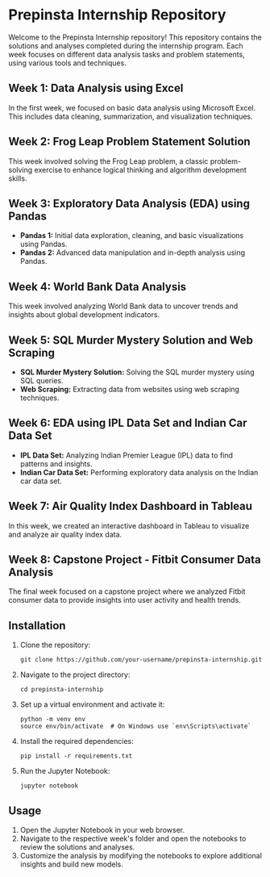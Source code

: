 <!DOCTYPE html>
<html lang="en">
<body>

<h1>Prepinsta Internship Repository</h1>

<p>Welcome to the Prepinsta Internship repository! This repository contains the solutions and analyses completed during the internship program. Each week focuses on different data analysis tasks and problem statements, using various tools and techniques.</p>

<h2>Week 1: Data Analysis using Excel</h2>
<p>In the first week, we focused on basic data analysis using Microsoft Excel. This includes data cleaning, summarization, and visualization techniques.</p>

<h2>Week 2: Frog Leap Problem Statement Solution</h2>
<p>This week involved solving the Frog Leap problem, a classic problem-solving exercise to enhance logical thinking and algorithm development skills.</p>

<h2>Week 3: Exploratory Data Analysis (EDA) using Pandas</h2>
<ul>
    <li><strong>Pandas 1:</strong> Initial data exploration, cleaning, and basic visualizations using Pandas.</li>
    <li><strong>Pandas 2:</strong> Advanced data manipulation and in-depth analysis using Pandas.</li>
</ul>

<h2>Week 4: World Bank Data Analysis</h2>
<p>This week involved analyzing World Bank data to uncover trends and insights about global development indicators.</p>

<h2>Week 5: SQL Murder Mystery Solution and Web Scraping</h2>
<ul>
    <li><strong>SQL Murder Mystery Solution:</strong> Solving the SQL murder mystery using SQL queries.</li>
    <li><strong>Web Scraping:</strong> Extracting data from websites using web scraping techniques.</li>
</ul>

<h2>Week 6: EDA using IPL Data Set and Indian Car Data Set</h2>
<ul>
    <li><strong>IPL Data Set:</strong> Analyzing Indian Premier League (IPL) data to find patterns and insights.</li>
    <li><strong>Indian Car Data Set:</strong> Performing exploratory data analysis on the Indian car data set.</li>
</ul>

<h2>Week 7: Air Quality Index Dashboard in Tableau</h2>
<p>In this week, we created an interactive dashboard in Tableau to visualize and analyze air quality index data.</p>

<h2>Week 8: Capstone Project - Fitbit Consumer Data Analysis</h2>
<p>The final week focused on a capstone project where we analyzed Fitbit consumer data to provide insights into user activity and health trends.</p>

<h2>Installation</h2>
<ol>
    <li>Clone the repository:
        <pre><code>git clone https://github.com/your-username/prepinsta-internship.git</code></pre>
    </li>
    <li>Navigate to the project directory:
        <pre><code>cd prepinsta-internship</code></pre>
    </li>
    <li>Set up a virtual environment and activate it:
        <pre><code>python -m venv env<br>source env/bin/activate  # On Windows use `env\Scripts\activate`</code></pre>
    </li>
    <li>Install the required dependencies:
        <pre><code>pip install -r requirements.txt</code></pre>
    </li>
    <li>Run the Jupyter Notebook:
        <pre><code>jupyter notebook</code></pre>
    </li>
</ol>

<h2>Usage</h2>
<ol>
    <li>Open the Jupyter Notebook in your web browser.</li>
    <li>Navigate to the respective week's folder and open the notebooks to review the solutions and analyses.</li>
    <li>Customize the analysis by modifying the notebooks to explore additional insights and build new models.</li>
</ol>

</body>
</html>

